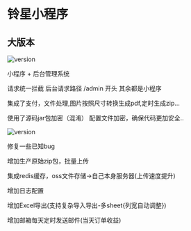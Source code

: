 # 铃星小程序

## 大版本 
![version](https://img.shields.io/badge/version-20220915-brightgreen.svg)

小程序 + 后台管理系统

请求统一拦截 后台请求路径 /admin 开头 其余都是小程序 

集成了支付，文件处理,图片按照尺寸转换生成pdf,定时生成zip...

使用了源码jar包加密（混淆） 配置文件加密，确保代码更加安全..

![version](https://img.shields.io/badge/version-20230301-brightgreen.svg)

修复一些已知bug

增加生产原始zip包，批量上传

集成redis缓存，oss文件存储->自己本身服务器(上传速度提升)

增加日志配置

增加Excel导出(支持复杂导入导出-多sheet{列宽自动调整})

增加邮箱每天定时发送邮件(当天订单收益)

